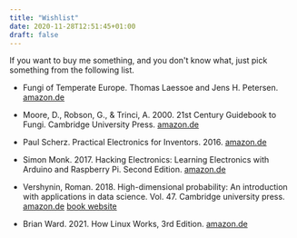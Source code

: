 ```yaml
---
title: "Wishlist"
date: 2020-11-28T12:51:45+01:00
draft: false
---
```


If you want to buy me something, and you don't know what, just pick 
something from the following list. 

* Fungi of Temperate Europe. Thomas Laessoe and Jens H. Petersen. [amazon.de](https://www.amazon.de/dp/0691180377/?coliid=I61KK49EMN4LP&colid=2UPU4CVKSN94G&psc=1&ref_=lv_ov_lig_dp_it)

* Moore, D., Robson, G., & Trinci, A. 2000. 21st Century Guidebook to Fungi. Cambridge University Press. 
[amazon.de](https://www.amazon.de/Century-Guidebook-Fungi-David-Moore/dp/1108745687/ref=tmm_pap_title_0?_encoding=UTF8&qid=1606564014&sr=8-2)

* Paul Scherz. Practical Electronics for Inventors. 2016. 
[amazon.de](https://www.amazon.de/dp/1259587541/?coliid=I3EIJJT9OGDCB7&colid=RGD0DREC9YQB&psc=1&ref_=lv_ov_lig_dp_it)

* Simon Monk. 2017. Hacking Electronics: Learning Electronics with Arduino and Raspberry Pi. Second Edition. [amazon.de](https://www.amazon.de/dp/1260012204/?coliid=IMN8CMVT6FVDE&colid=RGD0DREC9YQB&psc=1&ref_=lv_ov_lig_dp_it)

* Vershynin, Roman. 2018. High-dimensional probability: An introduction with applications in data science. Vol. 47. Cambridge university press.
[amazon.de](https://www.amazon.de/dp/1108415199/?coliid=I1PZMP5NZXK0K8&colid=2UPU4CVKSN94G&psc=1&ref_=lv_ov_lig_dp_it)
[book website](https://www.math.uci.edu/~rvershyn/papers/HDP-book/HDP-book.html#)

* Brian Ward. 2021. How Linux Works, 3rd Edition. [amazon.de](https://www.amazon.de/How-Linux-Works-Brian-Ward-dp-1718500408/dp/1718500408/ref=dp_ob_title_bk)
